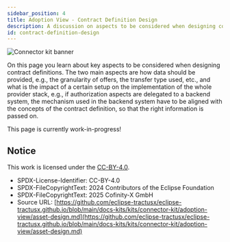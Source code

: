 ```yaml
---
sidebar_position: 4
title: Adoption View - Contract Definition Design
description: A discussion on aspects to be considered when designing contract definitions and the impact on the implementation.
id: contract-definition-design
---
```


![Connector kit banner](@site/static/img/kits/connector/connector-kit-logo.svg)

On this page you learn about key aspects to be considered when designing contract definitions. The two main aspects are how data should be provided, e.g., the granularity of offers, the transfer type used, etc., and what is the impact of a certain setup on the implementation of the whole provider stack, e.g., if authorization aspects are delegated to a backend system, the mechanism used in the backend system have to be aligned with the concepts of the contract definition, so that the right information is passed on.

This page is currently work-in-progress!

<!--E.g. a REST API that provides certain data types like asset administration shell submodels of certain types should be
offered as one data offer in a catalog. The data offer has to be configured in a way, that it provides contract
information in the access token used for the api, so that parts of the authorization, i.e., the decision whether a
certain data model instance is visible for the consumer requesting it is delegated to the resource server providing
the REST API. By using the information from the token, the resource server can use any kind of authorization
mechanism to decide the accessibility of the requested data.-->

## Notice

This work is licensed under the [CC-BY-4.0](https://creativecommons.org/licenses/by/4.0/legalcode).

- SPDX-License-Identifier: CC-BY-4.0
- SPDX-FileCopyrightText: 2024 Contributors of the Eclipse Foundation
- SPDX-FileCopyrightText: 2025 Cofinity-X GmbH
- Source URL: [https://github.com/eclipse-tractusx/eclipse-tractusx.github.io/blob/main/docs-kits/kits/connector-kit/adoption-view/asset-design.md](https://github.com/eclipse-tractusx/eclipse-tractusx.github.io/blob/main/docs-kits/kits/connector-kit/adoption-view/asset-design.md)

